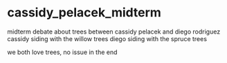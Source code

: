 # cassidy_pelacek_midterm
midterm debate about trees between cassidy pelacek and diego rodriguez
cassidy siding with the willow trees
diego siding with the spruce trees

we both love trees, no issue in the end
